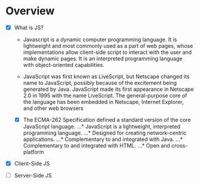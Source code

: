 # Overview

- [x] What is JS?
     - Javascript is a dynamic computer programming language. It is lightweight and most commonly used as a part of web pages, whose implementations allow client-side script to interact with the user and make dynamic pages. It is an interpreted programming language with object-oriented capabilities.

     - JavaScript was first known as LiveScript, but Netscape changed its name to JavaScript, possibly because of the excitement being generated by Java. JavaScript made its first appearance in Netscape 2.0 in 1995 with the name LiveScript. The general-purpose core of the language has been    embedded in Netscape, Internet Explorer, and other web browsers

     -[x] The ECMA-262 Specification defined a standard version of the core JavaScript language.
     ...* JavaScript is a lightweight, interpreted programming language.
     ...* Designed for creating network-centric applications.
     ...* Complementary to and integrated with Java.
     ...* Complementary to and integrated with HTML.
     ...* Open and cross-platform
- [x] Client-Side JS
- [ ] Server-Side JS